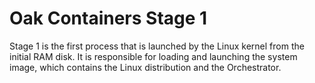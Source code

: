 # Oak Containers Stage 1

Stage 1 is the first process that is launched by the Linux kernel from the
initial RAM disk. It is responsible for loading and launching the system image,
which contains the Linux distribution and the Orchestrator.
